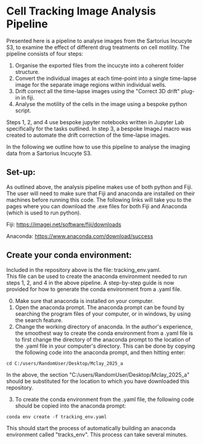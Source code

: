 # Cell Tracking Image Analysis Pipeline 

Presented here is a pipeline to analyse images from the Sartorius Incucyte S3, to examine the effect of different drug treatments on cell motility. The pipeline consists of four steps:   
1. Organise the exported files from the incucyte into a coherent folder structure.  
2. Convert the individual images at each time-point into a single time-lapse image for the separate image regions within individual wells.
3. Drift correct all the time-lapse images using the "Correct 3D drift" plug-in in fiji.
4. Analyse the motility of the cells in the image using a bespoke python script.

Steps 1, 2, and 4 use bespoke jupyter notebooks written in Jupyter Lab specifically for the tasks outlined. In step 3, a bespoke ImageJ macro was created to automate the drift correction of the time-lapse images. 

In the following we outline how to use this pipeline to analyse the imaging data from a Sartorius Incucyte S3.

## Set-up: 
As outlined above, the analysis pipeline makes use of both python and Fiji. The user will need to make sure that Fiji and anaconda are installed on their machines before running this code. The following links will take you to the pages where you can download the .exe files for both Fiji and Anaconda (which is used to run python). 

Fiji: https://imagej.net/software/fiji/downloads     

Anaconda: https://www.anaconda.com/download/success   

## Create your conda environment: 
Included in the repository above is the file: tracking_env.yaml.  
This file can be used to create the anaconda environment needed to run steps 1, 2, and 4 in the above pipeline. A step-by-step guide is now provided for how to generate the conda environment from a .yaml file. 

0. Make sure that anaconda is installed on your computer. 
1. Open the anaconda prompt.
   The anaconda prompt can be found by searching the program files of your computer, or in windows, by using the search feature.
2. Change the working directory of anaconda.
  In the author's experience, the smoothest way to create the conda environment from a .yaml file is to first change the directory of the anaconda prompt to the location of the .yaml file in your computer's directory. This can be done by copying the following code into the anaconda prompt, and then hitting enter:

```
cd C:/users/RandomUser/Desktop/Mclay_2025_a
```
In the above, the section "C:/users/RandomUser/Desktop/Mclay_2025_a" should be substituted for the location to which you have downloaded this repository. 

3. To create the conda environment from the .yaml file, the following code should be copied into the anaconda prompt: 

```
conda env create -f tracking_env.yaml
```

This should start the process of automatically building an anaconda environment called "tracks_env". This process can take several minutes. 

## 
